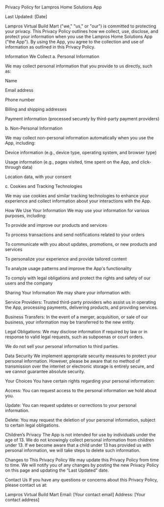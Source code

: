 Privacy Policy for Lampros Home Solutions App

Last Updated: [Date]

Lampros Virtual Build Mart ("we," "us," or "our") is committed to protecting your privacy. This Privacy Policy outlines how we collect, use, disclose, and protect your information when you use the Lampros Home Solutions App ("the App"). By using the App, you agree to the collection and use of information as outlined in this Privacy Policy.

Information We Collect
a. Personal Information

We may collect personal information that you provide to us directly, such as:

Name

Email address

Phone number

Billing and shipping addresses

Payment information (processed securely by third-party payment providers)

b. Non-Personal Information

We may collect non-personal information automatically when you use the App, including:

Device information (e.g., device type, operating system, and browser type)

Usage information (e.g., pages visited, time spent on the App, and click-through data)

Location data, with your consent

c. Cookies and Tracking Technologies

We may use cookies and similar tracking technologies to enhance your experience and collect information about your interactions with the App.

How We Use Your Information
We may use your information for various purposes, including:

To provide and improve our products and services

To process transactions and send notifications related to your orders

To communicate with you about updates, promotions, or new products and services

To personalize your experience and provide tailored content

To analyze usage patterns and improve the App's functionality

To comply with legal obligations and protect the rights and safety of our users and the company

Sharing Your Information
We may share your information with:

Service Providers: Trusted third-party providers who assist us in operating the App, processing payments, delivering products, and providing services.

Business Transfers: In the event of a merger, acquisition, or sale of our business, your information may be transferred to the new entity.

Legal Obligations: We may disclose information if required by law or in response to valid legal requests, such as subpoenas or court orders.

We do not sell your personal information to third parties.

Data Security
We implement appropriate security measures to protect your personal information. However, please be aware that no method of transmission over the internet or electronic storage is entirely secure, and we cannot guarantee absolute security.

Your Choices
You have certain rights regarding your personal information:

Access: You can request access to the personal information we hold about you.

Update: You can request updates or corrections to your personal information.

Delete: You may request the deletion of your personal information, subject to certain legal obligations.

Children’s Privacy
The App is not intended for use by individuals under the age of 13. We do not knowingly collect personal information from children under 13. If we become aware that a child under 13 has provided us with personal information, we will take steps to delete such information.

Changes to This Privacy Policy
We may update this Privacy Policy from time to time. We will notify you of any changes by posting the new Privacy Policy on this page and updating the “Last Updated” date.

Contact Us
If you have any questions or concerns about this Privacy Policy, please contact us at:

Lampros Virtual Build Mart Email: [Your contact email] Address: [Your contact address]
